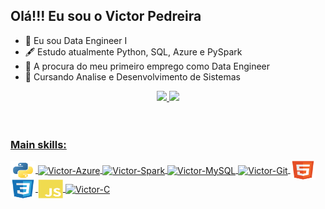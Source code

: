 ## Olá!!! Eu sou o Victor Pedreira

- 🔭 Eu sou Data Engineer I
- 🖋️ Estudo atualmente Python, SQL, Azure e PySpark
- 💼 A procura do meu primeiro emprego como Data Engineer
- 📒 Cursando Analise e Desenvolvimento de Sistemas

<div align="center">
  <a href="https://github.com/VictorPedreira">
  <img height="180em" src="https://github-readme-stats.vercel.app/api?username=VictorPedreira&show_icons=true&theme=radical&include_all_commits=true&count_private=true"/>
  <img height="180em" src="https://github-readme-stats.vercel.app/api/top-langs/?username=VictorPedreira&layout=compact&langs_count=7&theme=radical"/>
</div>
<div style="display: inline_block"><br>

<div style="display: inline_block"><br>

  ### Main skills:
  <img align="center" alt="Victor-Python" height="30" width="40" src="https://raw.githubusercontent.com/devicons/devicon/master/icons/python/python-original.svg">
  <img align="center" alt="Victor-Azure" height="30" width="40" src="https://cdn.jsdelivr.net/gh/devicons/devicon@latest/icons/azure/azure-original.svg" />
  <img align="center" alt="Victor-Spark" height="50" width="60" src="https://cdn.jsdelivr.net/gh/devicons/devicon@latest/icons/apachespark/apachespark-original-wordmark.svg" />
  <img align="center" alt="Victor-MySQL" height="50" width="60" src="https://cdn.jsdelivr.net/gh/devicons/devicon@latest/icons/mysql/mysql-original-wordmark.svg" />
  <img align="center" alt="Victor-Git" height="30" width="40" src="https://cdn.jsdelivr.net/gh/devicons/devicon@latest/icons/git/git-original.svg" />
  <img align="center" alt="Victor-HTML" height="30" width="40" src="https://raw.githubusercontent.com/devicons/devicon/master/icons/html5/html5-original.svg">
  <img align="center" alt="Victor-CSS" height="30" width="40" src="https://raw.githubusercontent.com/devicons/devicon/master/icons/css3/css3-original.svg">
  <img align="center" alt="Victor-Js" height="30" width="40" src="https://raw.githubusercontent.com/devicons/devicon/master/icons/javascript/javascript-plain.svg">
  <img align="center" alt="Victor-C" height="30" width="40" src="https://cdn.jsdelivr.net/gh/devicons/devicon@latest/icons/c/c-original.svg" />
          
          
          
  
</div>
